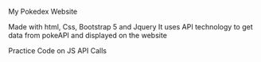 My Pokedex Website

Made with html, Css, Bootstrap 5 and Jquery
It uses API technology to get data from pokeAPI and displayed on the website

Practice Code on JS API Calls
